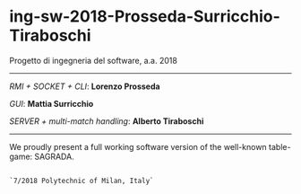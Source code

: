 # ing-sw-2018-Prosseda-Surricchio-Tiraboschi
Progetto di ingegneria del software, a.a. 2018

********************************************************

_RMI + SOCKET + CLI_: **Lorenzo Prosseda**

_GUI_: **Mattia Surricchio**

_SERVER + multi-match handling_: **Alberto Tiraboschi**

********************************************************

We proudly present a full working software version of the well-known table-game: SAGRADA.



                                                                           `7/2018 Polytechnic of Milan, Italy`